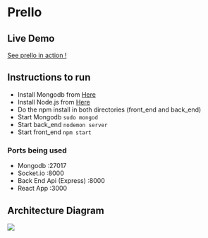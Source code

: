 # Prello

## Live Demo

[See prello in action !](https://prello-frontend.herokuapp.com/register)

## Instructions to run

   * Install Mongodb from [Here](https://docs.mongodb.com/manual/administration/install-community/)
   * Install Node.js from [Here](https://nodejs.org/en/download/)
   * Do the npm install in both directories (front_end and back_end)
   * Start Mongodb `sudo mongod`
   * Start back_end `nodemon server`
   * Start front_end `npm start`

### Ports being used
* Mongodb :27017
* Socket.io :8000
* Back End Api (Express) :8000
* React App :3000

## Architecture Diagram
![](https://i.imgur.com/8kfXvYC.png)